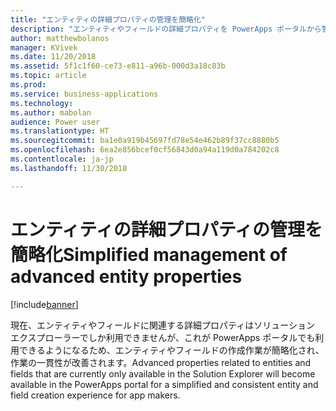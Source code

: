 ```yaml
---
title: "エンティティの詳細プロパティの管理を簡略化"
description: "エンティティやフィールドの詳細プロパティを PowerApps ポータルから管理できるようになり、ソリューション エクスプローラーを使用する必要がなりくなります"
author: matthewbolanos
manager: KVivek
ms.date: 11/20/2018
ms.assetid: 5f1c1f60-ce73-e811-a96b-000d3a18c83b
ms.topic: article
ms.prod: 
ms.service: business-applications
ms.technology: 
ms.author: mabolan
audience: Power user
ms.translationtype: HT
ms.sourcegitcommit: ba1e0a919b45697fd78e54e462b89f37cc8880b5
ms.openlocfilehash: 6ea2e856bcef0cf56843d0a94a119d0a784202c8
ms.contentlocale: ja-jp
ms.lasthandoff: 11/30/2018

---
```

# <a name="simplified-management-of-advanced-entity-properties"></a><span data-ttu-id="c9ab8-103">エンティティの詳細プロパティの管理を簡略化</span><span class="sxs-lookup"><span data-stu-id="c9ab8-103">Simplified management of advanced entity properties</span></span>


[!include[banner](../../includes/banner.md)]

<span data-ttu-id="c9ab8-104">現在、エンティティやフィールドに関連する詳細プロパティはソリューション エクスプローラーでしか利用できませんが、これが PowerApps ポータルでも利用できるようになるため、エンティティやフィールドの作成作業が簡略化され、作業の一貫性が改善されます。</span><span class="sxs-lookup"><span data-stu-id="c9ab8-104">Advanced properties related to entities and fields that are currently only available in the Solution Explorer will become available in the PowerApps portal for a simplified and consistent entity and field creation experience for app makers.</span></span>

